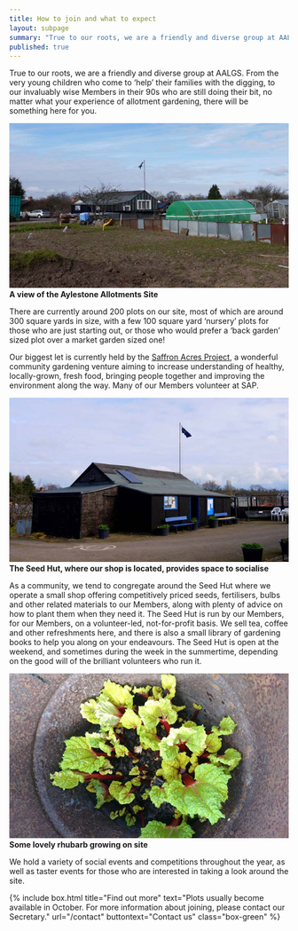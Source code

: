 ```yaml
---
title: How to join and what to expect
layout: subpage
summary: "True to our roots, we are a friendly and diverse group at AALGS."
published: true
---
```


True to our roots, we are a friendly and diverse group at AALGS. From the very young children who come to ‘help’ their families with the digging, to our invaluably wise Members in their 90s who are still doing their bit, no matter what your experience of allotment gardening, there will be something here for you.

![Aylestone Allotments Site](/img/allotment-view.jpg "The Aylestone Allotments Site") __A view of the Aylestone Allotments Site__

There are currently around 200 plots on our site, most of which are around 300 square yards in size, with a few 100 square yard ‘nursery’ plots for those who are just starting out, or those who would prefer a ‘back garden’ sized plot over a market garden sized one!

Our biggest let is currently held by the [Saffron Acres Project](http://srcentre.org.uk/saffron-acres/), a wonderful community gardening venture aiming to increase understanding of healthy, locally-grown, fresh food, bringing people together and improving the environment along the way. Many of our Members volunteer at SAP.
	
![Aylestone Allotments Site](/img/seed-hut.jpg "The seed hut") __The Seed Hut, where our shop is located, provides space to socialise__

As a community, we tend to congregate around the Seed Hut where we operate a small shop offering competitively priced seeds, fertilisers, bulbs and other related materials to our Members, along with plenty of advice on how to plant them when they need it. The Seed Hut is run by our Members, for our Members, on a volunteer-led, not-for-profit basis. We sell tea, coffee and other refreshments here, and there is also a small library of gardening books to help you along on your endeavours. The Seed Hut is open at the weekend, and sometimes during the week in the summertime, depending on the good will of the brilliant volunteers who run it. 

![Aylestone Allotments Site](/img/rhubarb.jpg "The seed hut") __Some lovely rhubarb growing on site__

We hold a variety of social events and competitions throughout the year, as well as taster events for those who are interested in taking a look around the site.

{% include box.html title="Find out more" text="Plots usually become available in October. For more information about joining, please contact our Secretary." url="/contact" buttontext="Contact us" class="box-green" %}
